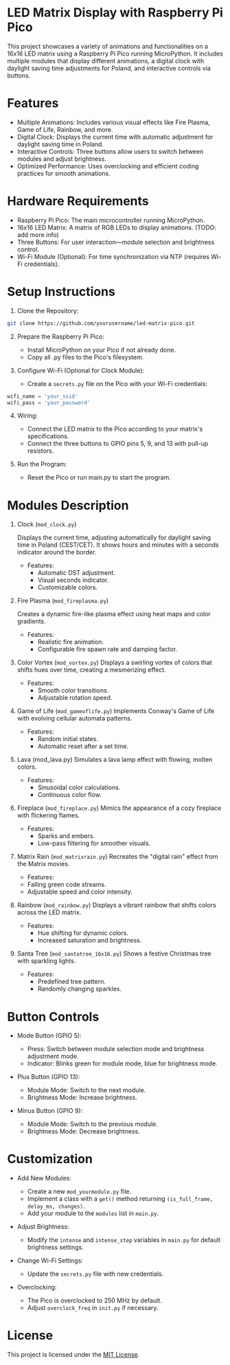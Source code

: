 # LED Matrix Display with Raspberry Pi Pico

This project showcases a variety of animations and functionalities on a 16x16 LED matrix using a Raspberry Pi Pico running MicroPython. It includes multiple modules that display different animations, a digital clock with daylight saving time adjustments for Poland, and interactive controls via buttons.

# Features
* Multiple Animations: Includes various visual effects like Fire Plasma, Game of Life, Rainbow, and more.
* Digital Clock: Displays the current time with automatic adjustment for daylight saving time in Poland.
* Interactive Controls: Three buttons allow users to switch between modules and adjust brightness.
* Optimized Performance: Uses overclocking and efficient coding practices for smooth animations.

# Hardware Requirements
* Raspberry Pi Pico: The main microcontroller running MicroPython.
* 16x16 LED Matrix: A matrix of RGB LEDs to display animations. (TODO: add more info)
* Three Buttons: For user interaction—module selection and brightness control.
* Wi-Fi Module (Optional): For time synchronization via NTP (requires Wi-Fi credentials).

# Setup Instructions
1. Clone the Repository:

```bash
git clone https://github.com/yourusername/led-matrix-pico.git
```

2. Prepare the Raspberry Pi Pico:
    * Install MicroPython on your Pico if not already done.
    * Copy all .py files to the Pico's filesystem.

3. Configure Wi-Fi (Optional for Clock Module):
    * Create a ```secrets.py``` file on the Pico with your Wi-Fi credentials:

```python
wifi_name = 'your_ssid'
wifi_pass = 'your_password'
```

4. Wiring:
    * Connect the LED matrix to the Pico according to your matrix's specifications.
    * Connect the three buttons to GPIO pins 5, 9, and 13 with pull-up resistors.

5. Run the Program:
    * Reset the Pico or run main.py to start the program.

# Modules Description
1. Clock (```mod_clock.py```)

    Displays the current time, adjusting automatically for daylight saving time in Poland (CEST/CET). It shows hours and minutes with a seconds indicator around the border.

    * Features:
        * Automatic DST adjustment.
        * Visual seconds indicator.
        * Customizable colors.

2. Fire Plasma (```mod_fireplasma.py```)

    Creates a dynamic fire-like plasma effect using heat maps and color gradients.

    * Features:
        * Realistic fire animation.
        * Configurable fire spawn rate and damping factor.

3. Color Vortex (```mod_vortex.py```)
    Displays a swirling vortex of colors that shifts hues over time, creating a mesmerizing effect.

    * Features:
        * Smooth color transitions.
        * Adjustable rotation speed.

4. Game of Life (```mod_gameoflife.py```)
    Implements Conway's Game of Life with evolving cellular automata patterns.

    * Features:
        * Random initial states.
        * Automatic reset after a set time.

5. Lava (mod_lava.py)
    Simulates a lava lamp effect with flowing, molten colors.

    * Features:
        * Sinusoidal color calculations.
        * Continuous color flow.

6. Fireplace (```mod_fireplace.py```)
    Mimics the appearance of a cozy fireplace with flickering flames.

    * Features:
        * Sparks and embers.
        * Low-pass filtering for smoother visuals.

7. Matrix Rain (```mod_matrixrain.py```)
    Recreates the "digital rain" effect from the Matrix movies.

    * Features:
    * Falling green code streams.
    * Adjustable speed and color intensity.

8. Rainbow (```mod_rainbow.py```)
    Displays a vibrant rainbow that shifts colors across the LED matrix.

    * Features:
        * Hue shifting for dynamic colors.
        * Increased saturation and brightness.

9. Santa Tree (```mod_santatree_16x16.py```)
    Shows a festive Christmas tree with sparkling lights.

    * Features:
        * Predefined tree pattern.
        * Randomly changing sparkles.

# Button Controls

* Mode Button (GPIO 5):
    * Press: Switch between module selection mode and brightness adjustment mode.
    * Indicator: Blinks green for module mode, blue for brightness mode.

* Plus Button (GPIO 13):
    * Module Mode: Switch to the next module.
    * Brightness Mode: Increase brightness.

* Minus Button (GPIO 9):
    * Module Mode: Switch to the previous module.
    * Brightness Mode: Decrease brightness.

# Customization
* Add New Modules:
    * Create a new ```mod_yourmodule.py``` file.
    * Implement a class with a ```get()``` method returning ```(is_full_frame, delay_ms, changes)```.
    * Add your module to the ```modules``` list in ```main.py```.

* Adjust Brightness:
    * Modify the ```intense``` and ```intense_step``` variables in ```main.py``` for default brightness settings.

* Change Wi-Fi Settings:
    * Update the ```secrets.py``` file with new credentials.

* Overclocking:
    * The Pico is overclocked to 250 MHz by default.
    * Adjust ```overclock_freq``` in ```init.py``` if necessary.

# License
This project is licensed under the [MIT License](https://opensource.org/licenses/MIT).